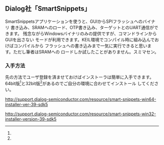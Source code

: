 
## Dialog社「SmartSnippets」
SmartSnippetsアプリケーションを使うと、GUIからSPIフラッシュへのバイナリ
書き込み、SRAMへのロード、OTP書き込み、ターゲットとのUART通信ができます。
残念ながらWindowsバイナリのみの提供ですが、コマンドラインからGUIを出さない
モードが利用できます。KEIL環境でコンパイル時に組み込んでおけばコンパイルから
フラッシュへの書き込みまで一気に実行できると思います。ただし筆者はSRAMへの
ロードしか試したことがありません。スミマセン。

### 入手方法
先の方法でユーザ登録を済ませておけばインストーラは簡単に入手できます。
64bit版[^x86_64]と32bit版[^x86]があるのでご自分の環境に合わせてインストール
してください。

<!-- --- -->
[^x86_64]:
http://support.dialog-semiconductor.com/resource/smart-snippets-win64-installer-ver-39-sdk5
[^x86]:
http://support.dialog-semiconductor.com/resource/smart-snippets-win32-installer-version-39-sdk5
